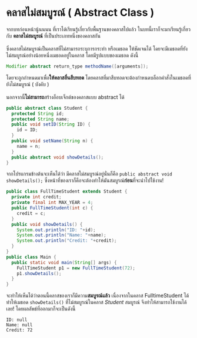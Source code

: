 # คลาสไม่สมบูรณ์ ( Abstract Class )
จากบทก่อนหน้านู้นนนน ที่เราได้เรียนรู้เกี่ยวกับพื้นฐานของคลาสไปแล้ว ในบทนี้เราก็จะมาเรียนรู้เกี่ยวกับ **คลาสไม่สมบูรณ์** ที่เป็นประเภทหนึ่งของคลาสกัน
<br><br>
ซึ่งคลาสไม่สมบูรณ์เป็นคลาสที่ไม่สามารถระบุการกระทำ หรือเมธอด ให้ชัดเจนได้ โดยจะมีเมธอดที่ยังไม่สมบูรณ์อย่างน้อยหนึ่งเมธอดอยู่ในคลาส โดยมีรูปแบบของเมธอด ดังนี้
```java
Modifier abstract return_type methodName([arguments]);
```
โดยจะถูกกำหนดมาเพื่อ**ให้คลาสอื่นสืบทอด** โดยคลาสที่มาสืบทอดจะต้องกำหนดบล็อกคำสั่งในเมธอดที่ยังไม่สมบูรณ์ ( บังคับ ) 
<br><br>
นอกจากนี้**ไม่สามารถ**สร้างอ็อบเจ็กต์ของคลาสแบบ abstract ได้
```java
public abstract class Student {
  protected String id;
  protected String name;
  public void setID(String ID) { 
    id = ID; 
  }
  public void setName(String n) { 
    name = n; 
  }
  public abstract void showDetails();
}
```
จากโปรแกรมข้างต้นจะเห็นได้ว่า มีคลาสไม่สมบูรณ์อยู่นั่นก็คือ `public abstract void showDetails();` ซึ่งหน้าที่ของเราก็คือจะต้องทำให้มันสมบูรณ์**ก่อน**ที่จะนำไปใช้งาน!
```java
public class FullTimeStudent extends Student {
  private int credit;
  private final int MAX_YEAR = 4;
  public FullTimeStudent(int c) { 
    credit = c; 
  }
  public void showDetails() {
    System.out.println("ID: "+id);
    System.out.println("Name: "+name);
    System.out.println("Credit: "+credit);
  }
}
public class Main {
  public static void main(String[] args) {
    FullTimeStudent p1 = new FullTimeStudent(72);
    p1.showDetails();
  }
}
```
จะทำให้เห็นได้ว่าตอนนี้คลาสของเราก็มีความ**สมบูรณ์แล้ว** เนื่องจากในคลาส FulltimeStudent ได้ทำให้เมธอด `showDetails()` ที่ไม่สมบูรณ์ในคลาส _Student_ สมบูรณ์
จึงทำให้สามารถใช้งานได้เลย! โดยผลลัพธ์ที่ออกมาก็จะเป็นดังนี้
```
ID: null
Name: null
Credit: 72
```
